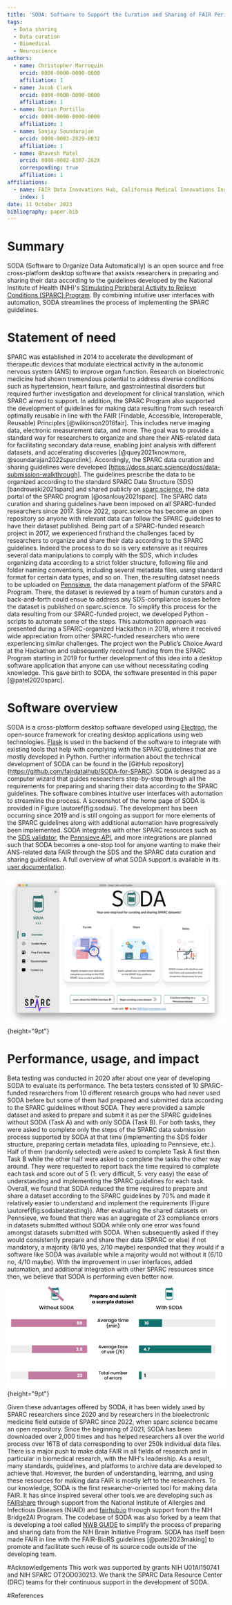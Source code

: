 ```yaml
---
title: 'SODA: Software to Support the Curation and Sharing of FAIR Peripheral Nervous System Datasets'
tags:
  - Data sharing
  - Data curation
  - Biomedical
  - Neuroscience
authors:
  - name: Christopher Marroquin
    orcid: 0000-0000-0000-0000
    affiliation: 1
  - name: Jacob Clark
    orcid: 0000-0000-0000-0000
    affiliation: 1
  - name: Dorian Portillo
    orcid: 0000-0000-0000-0000
    affiliation: 1
  - name: Sanjay Soundarajan
    orcid: 0000-0003-2829-8032
    affiliation: 1
  - name: Bhavesh Patel
    orcid: 0000-0002-0307-262X
    corresponding: true
    affiliation: 1
affiliations:
  - name: FAIR Data Innovations Hub, California Medical Innovations Institute, San Diego, CA, USA
    index: 1
date: 11 October 2023
bibliography: paper.bib
---
```


# Summary

SODA (Software to Organize Data Automatically) is an open source and free cross-platform desktop software that assists researchers in preparing and sharing their data according to the guidelines developed by the National Institute of Health (NIH)'s [Stimulating Peripheral Activity to Relieve Conditions (SPARC) Program](https://commonfund.nih.gov/sparc). By combining intuitive user interfaces with automation, SODA streamlines the process of implementing the SPARC guidelines.

# Statement of need

SPARC was established in 2014 to accelerate the development of therapeutic devices that modulate electrical activity in the autonomic nervous system (ANS) to improve organ function. Research on bioelectronic medicine had shown tremendous potential to address diverse conditions such as hypertension, heart failure, and gastrointestinal disorders but required further investigation and development for clinical translation, which SPARC aimed to support. In addition, the SPARC Program also supported the development of guidelines for making data resulting from such research optimally reusable in line with the FAIR (Findable, Accessible, Interoperable, Reusable) Principles [@wilkinson2016fair]. This includes nerve imaging data, electronic measurement data, and more. The goal was to provide a standard way for researchers to organize and share their ANS-related data for facilitating secondary data reuse, enabling joint analysis with different datasets, and accelerating discoveries [@quey2021knowmore, @soundarajan2022sparclink]. Accordingly, the SPARC data curation and sharing guidelines were developed [https://docs.sparc.science/docs/data-submission-walkthrough]. The guidelines prescribe the data to be organized according to the standard SPARC Data Structure (SDS) [bandrowski2021sparc] and shared publicly on [sparc.science](https://sparc.science/), the data portal of the SPARC program [@osanlouy2021sparc]. The SPARC data curation and sharing guidelines have been imposed on all SPARC-funded researchers since 2017. Since 2022, sparc.science has become an open repository so anyone with relevant data can follow the SPARC guidelines to have their dataset published.
Being part of a SPARC-funded research project in 2017, we experienced firsthand the challenges faced by researchers to organize and share their data according to the SPARC guidelines. Indeed the process to do so is very extensive as it requires several data manipulations to comply with the SDS, which includes organizing data according to a strict folder structure, following file and folder naming conventions, including several metadata files, using standard format for certain data types, and so on. Then, the resulting dataset needs to be uploaded on [Pennsieve](https://app.pennsieve.io/), the data management platform of the SPARC Program. There, the dataset is reviewed by a team of human curators and a back-and-forth could ensue to address any SDS-compliance issues before the dataset is published on sparc.science. To simplify this process for the data resulting from our SPARC-funded project, we developed Python -scripts to automate some of the steps. This automation approach was presented during a SPARC-organized Hackathon in 2018, where it received wide appreciation from other SPARC-funded researchers who were experiencing similar challenges. The project won the Public’s Choice Award at the Hackathon and subsequently received funding from the SPARC Program starting in 2019 for further development of this idea into a desktop software application that anyone can use without necessitating coding knowledge. This gave birth to SODA, the software presented in this paper [@patel2020sparc].

# Software overview

SODA is a cross-platform desktop software developed using [Electron](https://www.electronjs.org/), the open-source framework for creating desktop applications using web technologies. [Flask](https://flask.palletsprojects.com/en/3.0.x/) is used in the backend of the software to integrate with existing tools that help with complying with the SPARC guidelines that are mostly developed in Python. Further information about the technical development of SODA can be found in the [GitHub repository] (https://github.com/fairdataihub/SODA-for-SPARC).
SODA is designed as a computer wizard that guides researchers step-by-step through all the requirements for preparing and sharing their data according to the SPARC guidelines. The software combines intuitive user interfaces with automation to streamline the process. A screenshot of the home page of SODA is provided in Figure \autoref{fig:sodaui}. The development has been occurring since 2019 and is still ongoing as support for more elements of the SPARC guidelines along with additional automation have progressively been implemented. SODA integrates with other SPARC resources such as the [SDS validator](https://github.com/SciCrunch/sparc-curation), the [Pennsieve API](https://docs.pennsieve.io/), and more integrations are planned such that SODA becomes a one-stop tool for anyone wanting to make their ANS-related data FAIR through the SDS and the SPARC data curation and sharing guidelines. A full overview of what SODA support is available in its [user documentation](https://docs.sodaforsparc.io/).

![Screenshot of the user interface of the home page of SODA.\label{fig:sodaui}](paper/soda-ui.png){height="9pt"}

# Performance, usage, and impact

Beta testing was conducted in 2020 after about one year of developing SODA to evaluate its performance. The beta testers consisted of 10 SPARC-funded researchers from 10 different research groups who had never used SODA before but some of them had prepared and submitted data according to the SPARC guidelines without SODA. They were provided a sample dataset and asked to prepare and submit it as per the SPARC guidelines without SODA (Task A) and with only SODA (Task B). For both tasks, they were asked to complete only the steps of the SPARC data submission process supported by SODA at that time (implementing the SDS folder structure, preparing certain metadata files, uploading to Pennsieve, etc.). Half of them (randomly selected) were asked to complete Task A first then Task B while the other half were asked to complete the tasks the other way around. They were requested to report back the time required to complete each task and score out of 5 (1: very difficult, 5: very easy) the ease of understanding and implementing the SPARC guidelines for each task. Overall, we found that SODA reduced the time required to prepare and share a dataset according to the SPARC guidelines by 70% and made it relatively easier to understand and implement the requirements (Figure \autoref{fig:sodabetatesting}). After evaluating the shared datasets on Pennsieve, we found that there was an aggregate of 23 compliance errors in datasets submitted without SODA while only one error was found amongst datasets submitted with SODA. When subsequently asked if they would consistently prepare and share their data (SPARC or else) if not mandatory, a majority (8/10 yes, 2/10 maybe) responded that they would if a software like SODA was available while a majority would not without it (6/10 no, 4/10 maybe). With the improvement in user interfaces, added automation, and additional integration with other SPARC resources since then, we believe that SODA is performing even better now.

![Results from testing of SODA by 10 beta testers during 2020.\label{fig:sodabetatesting}](paper/soda-beta-testing.png){height="9pt"}

Given these advantages offered by SODA, it has been widely used by SPARC researchers since 2020 and by researchers in the bioelectronic medicine field outside of SPARC since 2022, when sparc.science became an open repository. Since the beginning of 2021, SODA has been downloaded over 2,000 times and has helped researchers all over the world process over 16TB of data corresponding to over 250k individual data files.
There is a major push to make data FAIR in all fields of research and in particular in biomedical research, with the NIH's leadership. As a result, many standards, guidelines, and platforms to archive data are developed to achieve that. However, the burden of understanding, learning, and using these resources for making data FAIR is mostly left to the researchers. To our knowledge, SODA is the first researcher-oriented tool for making data FAIR. It has since inspired several other tools we are developing such as [FAIRshare](https://github.com/fairdataihub/FAIRshare) through support from the National Institute of Allergies and Infectious Diseases (NIAID) and [fairhub.io](https://github.com/AI-READI/fairhub.io) through support from the NIH Bridge2AI Program. The codebase of SODA was also forked by a team that is developing a tool called [NWB GUIDE](https://github.com/NeurodataWithoutBorders/nwb-guide) to simplify the process of preparing and sharing data from the NIH Brain Initiative Program. SODA has itself been made FAIR in line with the FAIR-BioRS guidelines [@patel2023making] to promote and facilitate such reuse of its source code outside of the developing team.

#Acknowledgements
This work was supported by grants NIH U01AI150741 and NIH SPARC OT2OD030213. We thank the SPARC Data Resource Center (DRC) teams for their continuous support in the development of SODA.

#References
